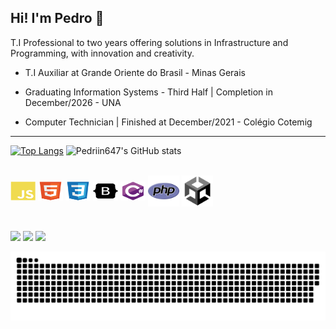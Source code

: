 ## Hi! I'm Pedro 👋



<p> T.I Professional to two years offering solutions in Infrastructure and Programming, with innovation and creativity.</p>

* T.I Auxiliar at Grande Oriente do Brasil - Minas Gerais

* Graduating Information Systems - Third Half | Completion in December/2026 - UNA

* Computer Technician | Finished at December/2021 - Colégio Cotemig

<hr>


[![Top Langs](https://github-readme-stats.vercel.app/api/top-langs/?username=pedriin647&langs_count=7)](https://github.com/anuraghazra/github-readme-stats)
![Pedriin647's GitHub stats](https://github-readme-stats.vercel.app/api?username=pedriin647&show_icons=true&count_private=true&include_all_commits=true)

  <div style="display: inline_block"><br>
  <img align="center" alt="Js" height="30" width="40" src="https://raw.githubusercontent.com/devicons/devicon/master/icons/javascript/javascript-plain.svg">
  <img align="center" alt="HTML" height="30" width="40" src="https://raw.githubusercontent.com/devicons/devicon/master/icons/html5/html5-original.svg">
  <img align="center" alt="CSS" height="30" width="40" src="https://raw.githubusercontent.com/devicons/devicon/master/icons/css3/css3-original.svg">
  <img align="center" alt="bootstrap" height="30" width="40" src="https://raw.githubusercontent.com/devicons/devicon/master/icons/bootstrap/bootstrap-plain.svg"> 
  <img align="center" alt="Csharp" height="30" width="40" src="https://raw.githubusercontent.com/devicons/devicon/master/icons/csharp/csharp-original.svg">
  <img align="center" alt="php"  width="50" src="https://raw.githubusercontent.com/devicons/devicon/master/icons/php/php-original.svg">
  <img align="center" alt="unity"  width="50" src="https://raw.githubusercontent.com/devicons/devicon/master/icons/unity/unity-original.svg">

   
   
    
    
</div>
  
  
#

  
<div> 
  
  <a href="https://instagram.com/pedriin646" target="_blank"><img src="https://img.shields.io/badge/-Instagram-%23E4405F?style=for-the-badge&logo=instagram&logoColor=white" target="_blank"></a>
  <a href = "mailto:leonelpedro443@gmail.com"><img src="https://img.shields.io/badge/-Gmail-%23333?style=for-the-badge&logo=gmail&logoColor=white" target="_blank"></a>
  <a href=  "https://www.linkedin.com/in/pedro-leonel-52980a210/" target="_blank"><img src="https://img.shields.io/badge/-LinkedIn-%230077B5?style=for-the-badge&logo=linkedin&logoColor=white" target="_blank"></a> 
  
</div>
 
   ![Snake animation](https://github.com/pedriin647/pedriin647/blob/output/github-contribution-grid-snake.svg)

